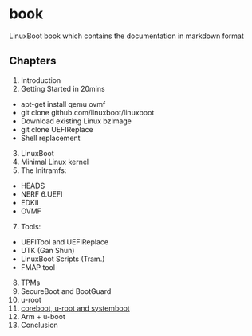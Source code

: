 # book

LinuxBoot book which contains the documentation in markdown format

## Chapters

1. Introduction
2. Getting Started in 20mins
  * apt-get install qemu ovmf
  * git clone github.com/linuxboot/linuxboot
  * Download existing Linux bzImage
  * git clone UEFIReplace
  * Shell replacement
3. LinuxBoot
4. Minimal Linux kernel
5. The Initramfs:
  * HEADS
  * NERF
6.UEFI
  * EDKII
  * OVMF
7. Tools:
  * UEFITool and UEFIReplace
  * UTK (Gan Shun)
  * LinuxBoot Scripts (Tram.)
  * FMAP tool
8. TPMs
9. SecureBoot and BootGuard
10. u-root
11. [coreboot, u-root and systemboot](11.coreboot.u-root.systemboot/README.md)
12. Arm + u-boot
13. Conclusion
